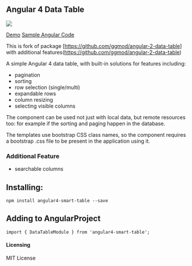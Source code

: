## Angular 4 Data Table
<a href="https://nodei.co/npm/angular4-smart-table/"><img src="https://nodei.co/npm/angular4-smart-table.png"></a>



<a href="https://angular4-smart-table-demo.herokuapp.com/">Demo</a>
<a href="https://github.com/idhruvs/angular4-smart-table-demo">Sample Angular Code</a>

This is fork of package [https://github.com/ggmod/angular-2-data-table] with additional features(https://github.com/ggmod/angular-2-data-table)

A simple Angular 4 data table, with built-in solutions for features including:

* pagination
* sorting
* row selection (single/multi)
* expandable rows
* column resizing
* selecting visible columns

The component can be used not just with local data, but remote resources too: for example if the sorting and paging happen in the database.

The templates use bootstrap CSS class names, so the component requires a bootstrap .css file to be present in the application using it.

### Additional Feature
* searchable columns

## Installing:
`npm install angular4-smart-table --save`

## Adding to AngularProject

`import { DataTableModule } from 'angular4-smart-table';`
  
#### Licensing
MIT License
